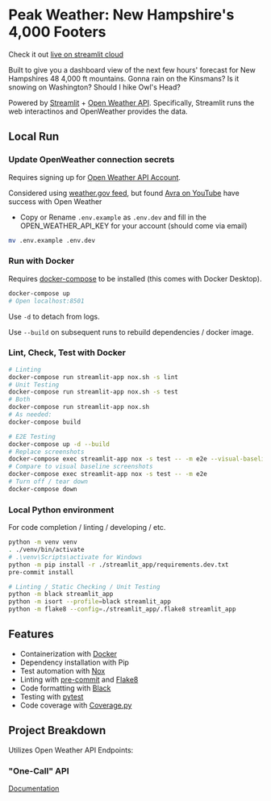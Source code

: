 # Peak Weather: New Hampshire's 4,000 Footers

Check it out [live on streamlit cloud](https://share.streamlit.io/gerardrbentley/peak-weather/main/streamlit_app/streamlit_app.py)

Built to give you a dashboard view of the next few hours' forecast for New Hampshires 48 4,000 ft mountains.
Gonna rain on the Kinsmans?
Is it snowing on Washington?
Should I hike Owl's Head?

Powered by [Streamlit](https://docs.streamlit.io/) + [Open Weather API](https://openweathermap.org/api).
Specifically, Streamlit runs the web interactinos and OpenWeather provides the data.

## Local Run

### Update OpenWeather connection secrets

Requires signing up for [Open Weather API Account](https://openweathermap.org/api).

Considered using [weather.gov feed](https://www.weather.gov/documentation/services-web-api), but found [Avra on YouTube](https://www.youtube.com/watch?v=Ky7mvS0m0nk) have success with Open Weather

- Copy or Rename `.env.example` as `.env.dev` and fill in the OPEN_WEATHER_API_KEY for your account (should come via email)

```sh
mv .env.example .env.dev
```

### Run with Docker

Requires [docker-compose](https://docs.docker.com/compose/install/) to be installed (this comes with Docker Desktop).

```sh
docker-compose up
# Open localhost:8501
```

Use `-d` to detach from logs.

Use `--build` on subsequent runs to rebuild dependencies / docker image.

### Lint, Check, Test with Docker

```sh
# Linting
docker-compose run streamlit-app nox.sh -s lint
# Unit Testing
docker-compose run streamlit-app nox.sh -s test
# Both
docker-compose run streamlit-app nox.sh
# As needed:
docker-compose build

# E2E Testing
docker-compose up -d --build
# Replace screenshots
docker-compose exec streamlit-app nox -s test -- -m e2e --visual-baseline
# Compare to visual baseline screenshots
docker-compose exec streamlit-app nox -s test -- -m e2e
# Turn off / tear down
docker-compose down
```

### Local Python environment

For code completion / linting / developing / etc.

```sh
python -m venv venv
. ./venv/bin/activate
# .\venv\Scripts\activate for Windows
python -m pip install -r ./streamlit_app/requirements.dev.txt
pre-commit install

# Linting / Static Checking / Unit Testing
python -m black streamlit_app
python -m isort --profile=black streamlit_app
python -m flake8 --config=./streamlit_app/.flake8 streamlit_app
```

## Features

- Containerization with [Docker](https://docs.docker.com/)
- Dependency installation with Pip
- Test automation with [Nox](https://nox.thea.codes/en/stable/index.html)
- Linting with [pre-commit](https://pre-commit.com/) and [Flake8](https://flake8.pycqa.org/en/latest/)
- Code formatting with [Black](https://black.readthedocs.io/en/stable/)
- Testing with [pytest](https://docs.pytest.org/en/6.2.x/getting-started.html)
- Code coverage with [Coverage.py](https://coverage.readthedocs.io/en/6.2/)


## Project Breakdown

Utilizes Open Weather API Endpoints:

### "One-Call" API

[Documentation](https://openweathermap.org/api/one-call-api)



